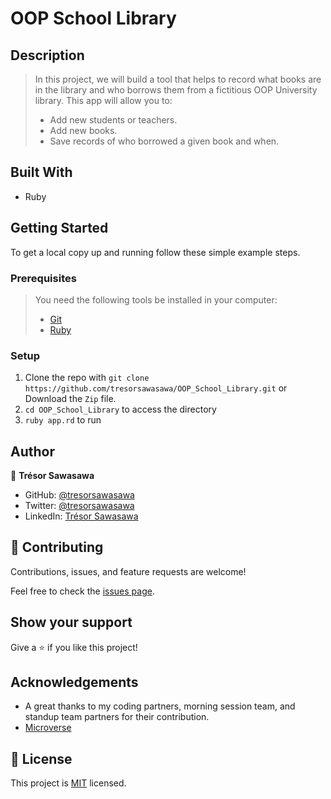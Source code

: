 # OOP School Library

## Description

> In this project, we will build a tool that helps to record what books are in the library and who borrows them from a fictitious OOP University library. This app will allow you to:
> - Add new students or teachers.
> - Add new books.
> - Save records of who borrowed a given book and when.

## Built With

- Ruby

## Getting Started

To get a local copy up and running follow these simple example steps.

### Prerequisites

> You need the following tools be installed in your computer:
>  - [Git](https://www.linode.com/docs/guides/how-to-install-git-on-linux-mac-and-windows/)
>  - [Ruby](https://github.com/microverseinc/curriculum-ruby/blob/main/simple-ruby/articles/ruby_installation_instructions.md)

### Setup

1. Clone the repo with `git clone https://github.com/tresorsawasawa/OOP_School_Library.git` or Download the `Zip` file.
2. `cd OOP_School_Library` to access the directory 
3. `ruby app.rd` to run

## Author
  
👤 **Trésor Sawasawa**

- GitHub: [@tresorsawasawa](https://github.com/tresorsawasawa)
- Twitter: [@tresorsawasawa](https://twitter.com/TresorSawasawa)
- LinkedIn: [Trésor Sawasawa](https://www.linkedin.com/in/tresor-sawasawa/)

## 🤝 Contributing

Contributions, issues, and feature requests are welcome!

Feel free to check the [issues page](https://github.com/tresorsawasawa/OOP_School_Library/issues).

## Show your support

Give a ⭐️ if you like this project!

## Acknowledgements

- A great thanks to my coding partners, morning session team, and standup team partners for their contribution.
- [Microverse](https://www.microverse.org/)

## 📝 License

This project is [MIT](./MIT.md) licensed.
